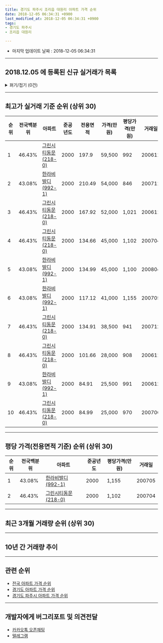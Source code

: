 ```yaml
---
title: 경기도 파주시 조리읍 대원리 아파트 가격 순위
date: 2018-12-05 06:34:31 +0900
last_modified_at: 2018-12-05 06:34:31 +0900
tags:
- 경기도 파주시
- 조리읍 대원리

---
```


* 마지막 업데이트 날짜 : 2018-12-05 06:34:31

---

## 2018.12.05 에 등록된 신규 실거래가 목록

<details>
<summary>펴기/접기 (0건)</summary>
<div markdown="1">

|아파트|전국백분위|준공년도|전용면적|가격(만원)|평당가격(만원)|거래일|
|---|---|---|---|---|---|---|
|없음|||||||


</div>
</details>

---

## 최고가 실거래 기준 순위 (상위 30)


|순위|전국백분위|아파트|준공년도|전용면적|가격(만원)|평당가격(만원)|거래일|
|---|---|---|---|---|---|---|---|
|1|46.43%|[그린시티동문(218-0)](https://search.naver.com/search.naver?query=%EA%B2%BD%EA%B8%B0%EB%8F%84+%ED%8C%8C%EC%A3%BC%EC%8B%9C+%EC%A1%B0%EB%A6%AC%EC%9D%8D+%EB%8C%80%EC%9B%90%EB%A6%AC+%EA%B7%B8%EB%A6%B0%EC%8B%9C%ED%8B%B0%EB%8F%99%EB%AC%B8%28218-0%29)|2000|197.9|59,500|992|200611|
|2|43.08%|[한라비발디(992-1)](https://search.naver.com/search.naver?query=%EA%B2%BD%EA%B8%B0%EB%8F%84+%ED%8C%8C%EC%A3%BC%EC%8B%9C+%EC%A1%B0%EB%A6%AC%EC%9D%8D+%EB%8C%80%EC%9B%90%EB%A6%AC+%ED%95%9C%EB%9D%BC%EB%B9%84%EB%B0%9C%EB%94%94%28992-1%29)|2000|210.49|54,000|846|200711|
|3|46.43%|[그린시티동문(218-0)](https://search.naver.com/search.naver?query=%EA%B2%BD%EA%B8%B0%EB%8F%84+%ED%8C%8C%EC%A3%BC%EC%8B%9C+%EC%A1%B0%EB%A6%AC%EC%9D%8D+%EB%8C%80%EC%9B%90%EB%A6%AC+%EA%B7%B8%EB%A6%B0%EC%8B%9C%ED%8B%B0%EB%8F%99%EB%AC%B8%28218-0%29)|2000|167.92|52,000|1,021|200611|
|4|46.43%|[그린시티동문(218-0)](https://search.naver.com/search.naver?query=%EA%B2%BD%EA%B8%B0%EB%8F%84+%ED%8C%8C%EC%A3%BC%EC%8B%9C+%EC%A1%B0%EB%A6%AC%EC%9D%8D+%EB%8C%80%EC%9B%90%EB%A6%AC+%EA%B7%B8%EB%A6%B0%EC%8B%9C%ED%8B%B0%EB%8F%99%EB%AC%B8%28218-0%29)|2000|134.66|45,000|1,102|200704|
|5|43.08%|[한라비발디(992-1)](https://search.naver.com/search.naver?query=%EA%B2%BD%EA%B8%B0%EB%8F%84+%ED%8C%8C%EC%A3%BC%EC%8B%9C+%EC%A1%B0%EB%A6%AC%EC%9D%8D+%EB%8C%80%EC%9B%90%EB%A6%AC+%ED%95%9C%EB%9D%BC%EB%B9%84%EB%B0%9C%EB%94%94%28992-1%29)|2000|134.99|45,000|1,100|200804|
|6|43.08%|[한라비발디(992-1)](https://search.naver.com/search.naver?query=%EA%B2%BD%EA%B8%B0%EB%8F%84+%ED%8C%8C%EC%A3%BC%EC%8B%9C+%EC%A1%B0%EB%A6%AC%EC%9D%8D+%EB%8C%80%EC%9B%90%EB%A6%AC+%ED%95%9C%EB%9D%BC%EB%B9%84%EB%B0%9C%EB%94%94%28992-1%29)|2000|117.12|41,000|1,155|200705|
|7|46.43%|[그린시티동문(218-0)](https://search.naver.com/search.naver?query=%EA%B2%BD%EA%B8%B0%EB%8F%84+%ED%8C%8C%EC%A3%BC%EC%8B%9C+%EC%A1%B0%EB%A6%AC%EC%9D%8D+%EB%8C%80%EC%9B%90%EB%A6%AC+%EA%B7%B8%EB%A6%B0%EC%8B%9C%ED%8B%B0%EB%8F%99%EB%AC%B8%28218-0%29)|2000|134.91|38,500|941|200712|
|8|46.43%|[그린시티동문(218-0)](https://search.naver.com/search.naver?query=%EA%B2%BD%EA%B8%B0%EB%8F%84+%ED%8C%8C%EC%A3%BC%EC%8B%9C+%EC%A1%B0%EB%A6%AC%EC%9D%8D+%EB%8C%80%EC%9B%90%EB%A6%AC+%EA%B7%B8%EB%A6%B0%EC%8B%9C%ED%8B%B0%EB%8F%99%EB%AC%B8%28218-0%29)|2000|101.66|28,000|908|200611|
|9|43.08%|[한라비발디(992-1)](https://search.naver.com/search.naver?query=%EA%B2%BD%EA%B8%B0%EB%8F%84+%ED%8C%8C%EC%A3%BC%EC%8B%9C+%EC%A1%B0%EB%A6%AC%EC%9D%8D+%EB%8C%80%EC%9B%90%EB%A6%AC+%ED%95%9C%EB%9D%BC%EB%B9%84%EB%B0%9C%EB%94%94%28992-1%29)|2000|84.91|25,500|991|200612|
|10|46.43%|[그린시티동문(218-0)](https://search.naver.com/search.naver?query=%EA%B2%BD%EA%B8%B0%EB%8F%84+%ED%8C%8C%EC%A3%BC%EC%8B%9C+%EC%A1%B0%EB%A6%AC%EC%9D%8D+%EB%8C%80%EC%9B%90%EB%A6%AC+%EA%B7%B8%EB%A6%B0%EC%8B%9C%ED%8B%B0%EB%8F%99%EB%AC%B8%28218-0%29)|2000|84.99|25,000|970|200706|


---

## 평당 가격(전용면적 기준) 순위 (상위 30)


|순위|전국백분위|아파트|준공년도|평당가격(만원)|거래일|
|---|---|---|---|---|---|
|1|43.08%|[한라비발디(992-1)](https://search.naver.com/search.naver?query=%EA%B2%BD%EA%B8%B0%EB%8F%84+%ED%8C%8C%EC%A3%BC%EC%8B%9C+%EC%A1%B0%EB%A6%AC%EC%9D%8D+%EB%8C%80%EC%9B%90%EB%A6%AC+%ED%95%9C%EB%9D%BC%EB%B9%84%EB%B0%9C%EB%94%94%28992-1%29)|2000|1,155|200705|
|2|46.43%|[그린시티동문(218-0)](https://search.naver.com/search.naver?query=%EA%B2%BD%EA%B8%B0%EB%8F%84+%ED%8C%8C%EC%A3%BC%EC%8B%9C+%EC%A1%B0%EB%A6%AC%EC%9D%8D+%EB%8C%80%EC%9B%90%EB%A6%AC+%EA%B7%B8%EB%A6%B0%EC%8B%9C%ED%8B%B0%EB%8F%99%EB%AC%B8%28218-0%29)|2000|1,102|200704|


---

## 최근 3개월 거래량 순위 (상위 30)


<div style="width:100%;">
    <canvas id="deal_count_ranking" height="250"></canvas>
</div>


<script>
new Chart(document.getElementById("deal_count_ranking"), {
    type: 'horizontalBar',
    data: {
        labels: ['그린시티동문(218-0)', '한라비발디(992-1)'],
        datasets: [{
            label: '실거래 수',
            data: [7, 4],
            borderColor: "rgba(255, 0, 128, 1)",
            backgroundColor: "rgba(255, 0, 128, 0.5)",
            fill: false,
        }]
    },
    options: {
        responsive: true,
        title: {
            display: true,
            text: '최근 3개월 거래량 순위'
        },
        tooltips: {
            mode: 'index',
            intersect: false,
            callbacks: {
                title: function(tooltipItems, data) {
                    return "실거래 수:";
                },
                label: function(tooltipItem, data) {
                    return data.labels[tooltipItem.index] + ": " + tooltipItem.xLabel;
                }
            }
        },
        hover: {
            mode: 'nearest',
            intersect: true
        },
        scales: {
            xAxes: [{
                display: true,
                scaleLabel: {
                    display: true,
                    labelString: '실거래 수'
                },
                ticks: {
                    suggestedMin: 0,
                }
            }],
            yAxes: [{
                display: true,
                ticks: {
                    autoSkip: false,
                    callback: function(value, index, values) {
                        if (value.length > 15)
                            return value.substr(0, 13) + "...";
                        else
                            return value;
                    }
                },
                scaleLabel: {
                    display: false,
                }
            }]
        }
    }
});

</script>


---

## 10년 간 거래량 추이


<div style="width:100%;">
    <canvas id="deal_progress" height="250"></canvas>
</div>

<script>
new Chart(document.getElementById("deal_progress"), {
    type: 'line',
    data: {
        labels: ['200812','200901','200902','200903','200904','200905','200906','200907','200908','200909','200910','200911','200912','201001','201002','201003','201004','201005','201006','201007','201008','201009','201010','201011','201012','201101','201102','201103','201104','201105','201106','201107','201108','201109','201110','201111','201112','201201','201202','201203','201204','201205','201206','201207','201208','201209','201210','201211','201212','201301','201302','201303','201304','201305','201306','201307','201308','201309','201310','201311','201312','201401','201402','201403','201404','201405','201406','201407','201408','201409','201410','201411','201412','201501','201502','201503','201504','201505','201506','201507','201508','201509','201510','201511','201512','201601','201602','201603','201604','201605','201606','201607','201608','201609','201610','201611','201612','201701','201702','201703','201704','201705','201706','201707','201708','201709','201710','201711','201712','201801','201802','201803','201804','201805','201806','201807','201808','201809','201810','201811','201812'],
        datasets: [{
            label: '실거래 수',
            pointRadius: 1,
            data: [0, 4, 5, 10, 12, 25, 6, 14, 12, 22, 12, 6, 4, 4, 5, 7, 5, 5, 10, 7, 9, 4, 11, 15, 6, 15, 8, 7, 10, 16, 10, 9, 17, 10, 8, 8, 9, 9, 11, 8, 8, 14, 11, 10, 7, 7, 11, 19, 8, 6, 6, 14, 13, 26, 17, 8, 16, 17, 18, 10, 13, 15, 15, 21, 14, 12, 15, 9, 20, 18, 23, 16, 9, 17, 12, 29, 23, 19, 34, 38, 22, 46, 28, 14, 14, 23, 20, 23, 32, 20, 28, 21, 23, 21, 20, 14, 8, 8, 9, 15, 16, 21, 31, 27, 16, 19, 16, 14, 8, 12, 7, 10, 10, 18, 14, 14, 3, 14, 8, 3, 0],
            borderColor: "rgba(255, 201, 14, 1)",
            backgroundColor: "rgba(255, 201, 14, 0.5)",
            fill: true,
        }]
    },
    options: {
        responsive: true,
        title: {
            display: true,
            text: '10년간 거래량 추이'
        },
        tooltips: {
            mode: 'index',
            intersect: false,
        },
        hover: {
            mode: 'nearest',
            intersect: true
        },
        scales: {
            xAxes: [{
                display: true,
                scaleLabel: {
                    display: true,
                    labelString: '년/월'
                }
            }],
            yAxes: [{
                display: true,
                ticks: {
                    suggestedMin: 0,
                },
                scaleLabel: {
                    display: true,
                    labelString: '실거래 수'
                }
            }]
        }
    }
});

</script>


---

## 관련 순위

- [전국 아파트 가격 순위](https://inasie.github.io/apt-ranking/전국)
- [경기도 아파트 가격 순위](https://inasie.github.io/apt-ranking/경기도)
- [경기도 파주시 아파트 가격 순위](https://inasie.github.io/apt-ranking/경기도-파주시)


---

## 개발자에게 버그리포트 및 의견전달

- [카카오톡 오픈채팅](https://open.kakao.com/o/gLJUAP4)
- [텔레그램](https://t.me/inasie)

